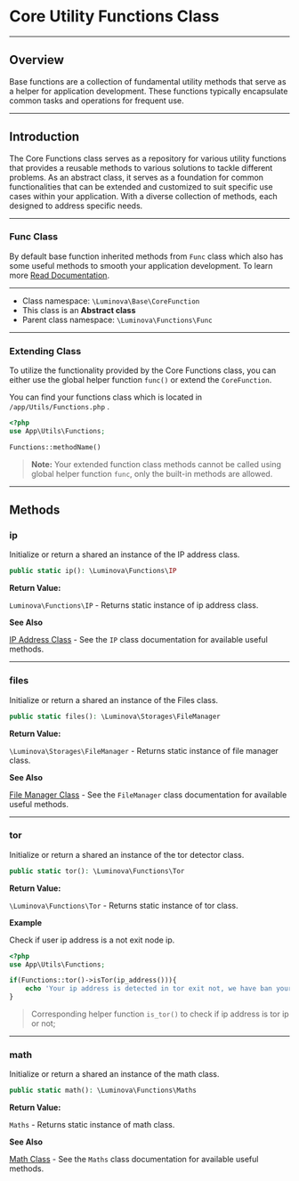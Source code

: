 # Core Utility Functions Class

***

## Overview

Base functions are a collection of fundamental utility methods that serve as a helper for application development. These functions typically encapsulate common tasks and operations for frequent use.

***

## Introduction

The Core Functions class serves as a repository for various utility functions that provides a reusable methods to various solutions to tackle different problems. As an abstract class, it serves as a foundation for common functionalities that can be extended and customized to suit specific use cases within your application. With a diverse collection of methods, each designed to address specific needs.

***
### Func Class

By default base function inherited methods from `Func` class which also has some useful methods to smooth your application development. To learn more [Read Documentation](/function/ip-address.md).

***

*  Class namespace: `\Luminova\Base\CoreFunction`
* This class is an **Abstract class**
* Parent class namespace: `\Luminova\Functions\Func`

***

### Extending Class

To utilize the functionality provided by the Core Functions class, you can either use the global helper function `func()` or extend the `CoreFunction`. 

You can find your functions class which is located in `/app/Utils/Functions.php` .

```php 
<?php
use App\Utils\Functions;

Functions::methodName()
```

> **Note:** Your extended function class methods cannot be called using global helper function `func`, only the built-in methods are allowed.

***

## Methods

### ip

Initialize or return a shared an instance of the IP address class.

```php
public static ip(): \Luminova\Functions\IP
```

**Return Value:**

`Luminova\Functions\IP` - Returns static instance of ip address class.

**See Also**

[IP Address Class](/function/ip.md) - See the `IP` class documentation for available useful methods.

***

### files

Initialize or return a shared an instance of the Files class.

```php
public static files(): \Luminova\Storages\FileManager
```

**Return Value:**

`\Luminova\Storages\FileManager` - Returns static instance of file manager class.

**See Also**

[File Manager Class](/files/manager.md) - See the `FileManager` class documentation for available useful methods.

***

### tor

Initialize or return a shared an instance of the tor detector class.

```php
public static tor(): \Luminova\Functions\Tor
```

**Return Value:**

`\Luminova\Functions\Tor` - Returns static instance of tor class.

**Example**

Check if user ip address is a not exit node ip.

```php
<?php
use App\Utils\Functions;

if(Functions::tor()->isTor(ip_address())){
	echo 'Your ip address is detected in tor exit not, we have ban your account.'
}
```

> Corresponding helper function `is_tor()` to check if ip address is tor ip or not;

***

### math

Initialize or return a shared an instance of the math class.

```php
public static math(): \Luminova\Functions\Maths
```

**Return Value:**

`Maths` - Returns static instance of math class.

**See Also**

[Math Class](/function/math.md) - See the `Maths` class documentation for available useful methods.